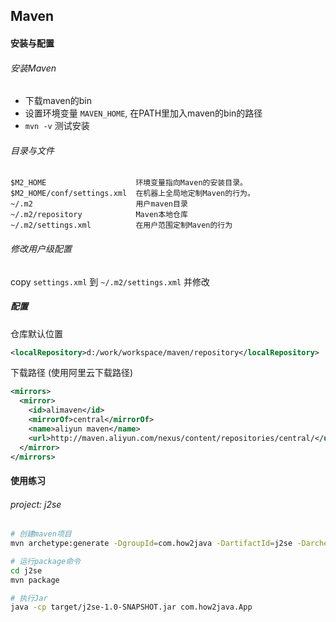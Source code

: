 ## Maven

#### 安装与配置

###### 安装Maven  
* 下载maven的bin
* 设置环境变量 `MAVEN_HOME`, 在PATH里加入maven的bin的路径
* `mvn -v` 测试安装

######  目录与文件
```
$M2_HOME                    环境变量指向Maven的安装目录。
$M2_HOME/conf/settings.xml  在机器上全局地定制Maven的行为。
~/.m2                       用户maven目录
~/.m2/repository            Maven本地仓库
~/.m2/settings.xml          在用户范围定制Maven的行为
```

###### 修改用户级配置

copy `settings.xml` 到 `~/.m2/settings.xml` 并修改


##### 配置

仓库默认位置
```xml
<localRepository>d:/work/workspace/maven/repository</localRepository>
```

下载路径 (使用阿里云下载路径)
```xml
<mirrors>
  <mirror>
    <id>alimaven</id>
    <mirrorOf>central</mirrorOf>
    <name>aliyun maven</name>
    <url>http://maven.aliyun.com/nexus/content/repositories/central/</url>
  </mirror>
</mirrors>
```


#### 使用练习

###### project: j2se 

```bash
# 创建maven项目
mvn archetype:generate -DgroupId=com.how2java -DartifactId=j2se -DarchetypeArtifactId=maven-archetype-quickstart -DinteractiveMode=false

# 运行package命令
cd j2se
mvn package

# 执行Jar
java -cp target/j2se-1.0-SNAPSHOT.jar com.how2java.App
```

